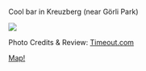 Cool bar in Kreuzberg (near Görli Park)
 
 ![](http://media.timeout.com/images/resizeBestFit/101284907/660/370/image.jpg)
 
 
Photo Credits & Review: [Timeout.com](http://www.timeout.com/berlin/en/bars-and-pubs/bellmans)


[Map!](./Bellman.geojson)


